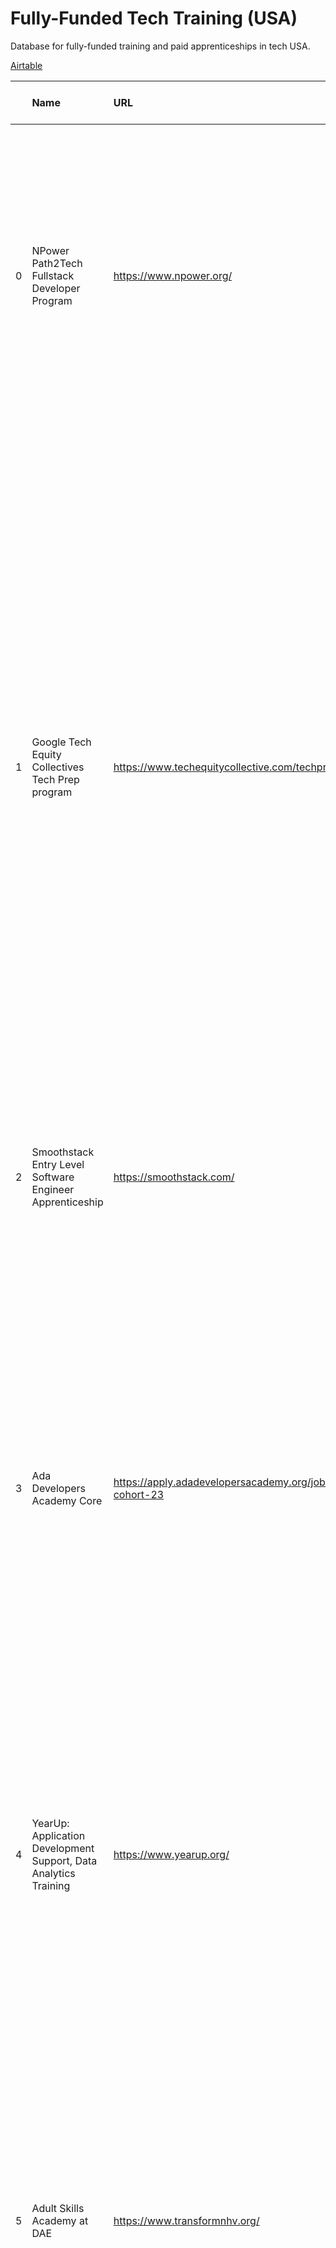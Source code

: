 # Fully-Funded Tech Training (USA)

Database for fully-funded training and paid apprenticeships in tech USA.

[Airtable](https://airtable.com/appqEVyfEtJKb0s4B/shrSLf0dWIsGUuDjI)

|    | Name                                                              | URL                                                           | Instruction                  | Eligible Residents (Cities)                                                                                                       | Description                                                                                                                                                                                                                                                                                                                                                                                                                                                                                                                                                                                                                  | Applications   | Start Date               | Benefits                                     |
|---:|:------------------------------------------------------------------|:--------------------------------------------------------------|:-----------------------------|:----------------------------------------------------------------------------------------------------------------------------------|:-----------------------------------------------------------------------------------------------------------------------------------------------------------------------------------------------------------------------------------------------------------------------------------------------------------------------------------------------------------------------------------------------------------------------------------------------------------------------------------------------------------------------------------------------------------------------------------------------------------------------------|:---------------|:-------------------------|:---------------------------------------------|
|  0 | NPower Path2Tech Fullstack Developer Program                      | https://www.npower.org/                                       | Virtual, Part-Time           | Baltimore MD, Dallas/Fort Worth TX, Washington DC, New York City NY, Atlanta GA                                                   | Empowering women to claim their space in tech, this accelerated, rigorous, fast-tracked, and fulfilling program prepares you to become a Full Stack Developer or Full Stack Software Developer in less than 6 monthscome motivated, show up, be present, and put in the work                                                                                                                                                                                                                                                                                                                                                 | Closed         | nan                      | Career coaching, Mentorship, Loaner hardware |
|  1 | Google Tech Equity Collectives Tech Prep program                  | https://www.techequitycollective.com/techprep/                | Virtual                      | Anywhere USA                                                                                                                      | Tech Equity Collective Tech Prep is a holistic career development program designed to support Black professionals looking to transition into technical roles. Through live and on-demand coaching sessions, playbooks, and workshops, participants will be equipped with the know-how to successfully navigate their career transition. Whether youre growing in your career or just starting out, Tech Prep provides resources to help you make that next bold career move in tech. TEC Tech Prep is specifically tailored for those interested in launching a career in software engineering, cybersecurity, or UX design. | Open           | nan                      | nan                                          |
|  2 | Smoothstack Entry Level Software Engineer Apprenticeship          | https://smoothstack.com/                                      | Full-Time                    | Anywhere USA                                                                                                                      | Smoothstack hires veterans and active-duty staff serving in the reserve forces and custom-trains them in as little as 8 weeks.                                                                                                                                                                                                                                                                                                                                                                                                                                                                                               | Closed         | Rolling                  | nan                                          |
|    |                                                                   |                                                               |                              |                                                                                                                                   |                                                                                                                                                                                                                                                                                                                                                                                                                                                                                                                                                                                                                              |                |                          |                                              |
|    |                                                                   |                                                               |                              |                                                                                                                                   | Our HTD program jumpstarts a successful post-military IT career.                                                                                                                                                                                                                                                                                                                                                                                                                                                                                                                                                             |                |                          |                                              |
|  3 | Ada Developers Academy Core                                       | https://apply.adadevelopersacademy.org/jobs/4975142-cohort-23 | Virtual, Full-Time           | Anywhere USA                                                                                                                      | Ada Core is an 11-month program teaching full-stack web development with a practical focus. We cover Python, SQL, Flask, HTML/CSS, JavaScript, React, and computer science fundamentals. Learn how to code, advocate for yourself in the industry, and cultivate your tech community.                                                                                                                                                                                                                                                                                                                                        | Open           | March 2025               | Paid internship, Mentorship, Loaner hardware |
|  4 | YearUp: Application Development  Support, Data Analytics Training | https://www.yearup.org/                                       | Hybrid, Full-Time, Part-Time | Los Angeles CA, San Jose CA, Wilmington DE, Chicago IL, Baltimore MD, Charlotte NC, Washington DC, Tampa Bay FL, San Francisco CA | Year Up Uniteds Data Analytics training curriculum offers young adults aged 18-29 essential skills in programming, databases, software development, and business intelligence. Our program introduces problem-solving techniques, database design, big data concepts, and data visualization, providing a solid foundation for a career in data analytics.                                                                                                                                                                                                                                                                   | Open           | March 2025, April 2025   | nan                                          |
|  5 | Adult Skills Academy at DAE                                       | https://www.transformnhv.org/                                 | In-Person                    | New Haven CT                                                                                                                      | For students aged 18 or older. In this four-month Software Engineering intensive, students build multiple websites and apps, concluding with a capstone project of their choice. Students also develop critical skills to communicate their value to potential employers and investors.                                                                                                                                                                                                                                                                                                                                      | Closed         | nan                      | nan                                          |
|  6 | The Knowledge House Innovation Fellowship                         | https://www.theknowledgehouse.org/innovationfellowship/       | Part-Time, Virtual           | Newark NJ, Atlanta GA, Washington DC, Los Angeles CA, New York City NY                                                            | The Knowledge House launched the Innovation Fellowship in 2020. This program aims to serve adult job seekers from diverse backgrounds with little to no formal post-secondary educational experience and turn them into entry-level programmers, data analysts, cyber security analysts, and other entry-level roles in tech.                                                                                                                                                                                                                                                                                                | Open           | January 2025             | Work study stipends                          |
|  7 | Resilient Coders Spring Software Engineering Cohort               | https://www.resilientcoders.org/apply                         | Full-Time, Virtual           | Boston MA, Philadelphia PA                                                                                                        | The idea behind our bootcamp is a simple one. Introduce historically overlooked talent to object oriented programming and give them the tools they need to graduate as full-stack JavaScript developers so that they have access to sustainable high growth careers.                                                                                                                                                                                                                                                                                                                                                         | Open           | Spring 2025              | Work study stipends, Career coaching         |
|  8 | Code The Dream                                                    | https://codethedream.org                                      | Virtual, Part-Time           | Anywhere USA                                                                                                                      | Code the Dream offers free intensive training in software development to people from diverse low-income backgrounds though our free code school, CTD Learns. In our nonprofit dev shop, CTD Labs, our coders work with experienced mentors to hone their skills by building apps and technology platforms for a range of clients.                                                                                                                                                                                                                                                                                            | Open           | February 2025, July 2025 | Apprenticeship opportunities                 |